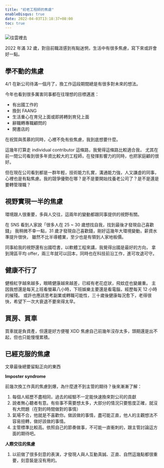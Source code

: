 ```yaml
---
title: "初老工程師的焦慮"
enableDisqus: true
date: 2022-04-03T13:18:37+08:00
toc: true
---
```


![往雲裡去](https://i.imgur.com/KsR3cfc.jpg)

2022 年滿 32 歲，對目前職涯感到有點迷惘，生活中有很多焦慮，寫下來或許會好一點。


## 學不動的焦慮
4/1 在新公司待滿一個月了，換工作這段期間總是有很多對未來的想法。

今年也看到很多厲害同事都在往理想的目標邁進：
- 有出國工作的
- 換到 FAANG
- 生活重心在育兒上面或即將轉到育兒上面
- 辭職轉專職顧問的
- 開書店的

在祝賀與羨慕的同時，心裡不免有些焦慮，我到底想要什麼。

這幾年打算走 individual contributor 這條路，我覺得這條路比較適合我，
尤其在前一間公司看到很多年資比較大的工程師，在發揮影響力的同時，也把家庭顧的很好。

但在現在公司看到都是一群年輕，技術能力扎實，溝通能力強，人又謙虛的同事，
心裡也是有點焦慮。我的競爭優勢在哪？是不是要開始找養老公司了？是不是還是要轉管理職？


## 視野實現一半的焦慮
環境跟人很重要，多與人交往，這兩年的變動都跟同事提供的視野有關。

在 SNS 看到人家說「很多人在 25 ~ 30 歲想找自我，找到最後才發現自己喜歡錢」
我稍微不幸一點，31 歲才發現自己喜歡錢，剛好這幾年大環境變動，薪資水準提升很快，
雖然不比半導體業，至少也是有領到人家地板價。

同事給我的視野還有出國唸書，以軟體工程來講，我覺得出國是最好的方向，
拿到灣區平均 offer，兩三年就可以回本，同時也在科技前沿工作，進可攻退可守。


## 健康不行了
健檢紅字越來越多，眼睛健康越來越差，已經有老花症狀，飛蚊症也變嚴重。
主因我想還是每天上班看螢幕八小時，下班娛樂主要還是看電腦，經歷每天 12 小時的摧殘。
或許也應該思考副業或轉職可能性，三十歲後健康每況愈下，老得很快，希望下一次大衰退不要來得太早。


## 買房、買車
買車就是負資產，但還是好方便喔 XDD
焦慮自己前幾年沒存太多，頭期還是出不起，但也只能慢慢累積。


## 已經克服的焦慮
文章最後總要留點正向的東西

**Imposter syndrome**

前幾次換工作真的焦慮到爆，為什麼達不到主管的期待？後來漸漸了解：
1. 每個人經歷不盡相同，過去的經驗不一定能快速換來對公司的貢獻
2. 說者無心聽者有意。有些事不需要想太多，大部分的情況只要態度正確，就沒有大問題（在對的時間做對的事情）
3. 氣場不合，他就是不喜歡你。做該做的事情，盡可能正直，他人的主觀想法不容易扭轉，做好該做的事情。
4. 主管標準比較高。依照自己的節奏做事，不可能一直衝刺的，跟主管討論這方面的期待吧。

**人際交往的焦慮**

1. 以前做了很多刻意的表演，才發現人與人互動真誠、正直、自然這幾點都很重要，刻意裝是沒有用的。
